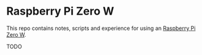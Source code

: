 # Raspberry Pi Zero W

This repo contains notes, scripts and experience for using an [Raspberry Pi Zero W](https://www.raspberrypi.com/products/raspberry-pi-zero-w/).

TODO
